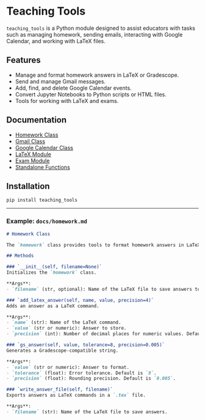 # Teaching Tools

`teaching_tools` is a Python module designed to assist educators with tasks such as managing homework, sending emails, interacting with Google Calendar, and working with LaTeX files. 

## Features
- Manage and format homework answers in LaTeX or Gradescope.
- Send and manage Gmail messages.
- Add, find, and delete Google Calendar events.
- Convert Jupyter Notebooks to Python scripts or HTML files.
- Tools for working with LaTeX and exams.

## Documentation
- [Homework Class](docs/homework.md)
- [Gmail Class](docs/gmail.md)
- [Google Calendar Class](docs/google_calendar.md)
- [LaTeX Module](docs/latex.md)
- [Exam Module](docs/exam.md)
- [Standalone Functions](docs/functions.md)

## Installation
	pip install teaching_tools












---

### Example: `docs/homework.md`
```markdown
# Homework Class

The `homework` class provides tools to format homework answers in LaTeX or Gradescope-compatible formats.

## Methods

### `__init__(self, filename=None)`
Initializes the `homework` class.

**Args**:
- `filename` (str, optional): Name of the LaTeX file to save answers to. Default is `None`.

### `add_latex_answer(self, name, value, precision=4)`
Adds an answer as a LaTeX command.

**Args**:
- `name` (str): Name of the LaTeX command.
- `value` (str or numeric): Answer to store.
- `precision` (int): Number of decimal places for numeric values. Default is `4`.

### `gs_answer(self, value, tolerance=8, precision=0.005)`
Generates a Gradescope-compatible string.

**Args**:
- `value` (str or numeric): Answer to format.
- `tolerance` (float): Error tolerance. Default is `8`.
- `precision` (float): Rounding precision. Default is `0.005`.

### `write_answer_file(self, filename)`
Exports answers as LaTeX commands in a `.tex` file.

**Args**:
- `filename` (str): Name of the LaTeX file to save answers.

